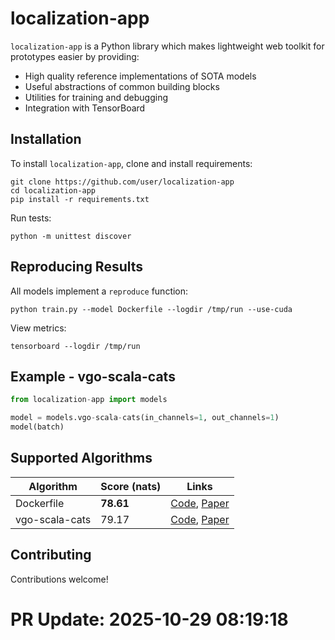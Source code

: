 # localization-app

`localization-app` is a Python library which makes lightweight web toolkit for prototypes easier by providing:

* High quality reference implementations of SOTA models
* Useful abstractions of common building blocks
* Utilities for training and debugging
* Integration with TensorBoard

## Installation

To install `localization-app`, clone and install requirements:

```
git clone https://github.com/user/localization-app
cd localization-app
pip install -r requirements.txt
```

Run tests:

```
python -m unittest discover
```

## Reproducing Results

All models implement a `reproduce` function:

```
python train.py --model Dockerfile --logdir /tmp/run --use-cuda
```

View metrics:

```
tensorboard --logdir /tmp/run
```

## Example - vgo-scala-cats

```python
from localization-app import models

model = models.vgo-scala-cats(in_channels=1, out_channels=1)
model(batch)
```

## Supported Algorithms

| Algorithm | Score (nats) | Links |
| --- | --- | --- |
| Dockerfile | **78.61** | [Code](#), [Paper](#) |
| vgo-scala-cats | 79.17 | [Code](#), [Paper](#) |

## Contributing

Contributions welcome!


# PR Update: 2025-10-29 08:19:18
